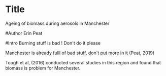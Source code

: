 # Title 
Ageing of biomass during aerosols in Manchester

#Author 
Erin Peat

#Intro
Burning stuff is bad ! Don't do it please

Manchester is already fulll of bad stuff, don't put more in it (Peat, 2019)

Tough et al, (2016) conducted several studies in this region and found that biomass is problem for Manchester. 

